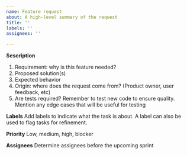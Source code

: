 ```yaml
---
name: Feature request
about: A high-level summary of the request
title: ''
labels: ''
assignees: ''

---
```


**Sescription**
1. Requirement: why is this feature needed?
2. Proposed solution(s)
3. Expected behavior
4. Origin: where does the request come from? (Product owner, user feedback, etc)
5. Are tests required? Remember to test new code to ensure quality. Mention any edge cases that will be useful for testing

**Labels**
Add labels to indicate what the task is about. A label can also be used to flag tasks for refinement.

**Priority**
Low, medium, high, blocker

**Assignees**
Determine assignees before the upcoming sprint
